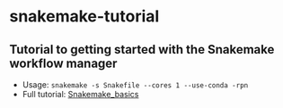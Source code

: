 # snakemake-tutorial
## Tutorial to getting started with the Snakemake workflow manager

- Usage: `snakemake -s Snakefile --cores 1 --use-conda -rpn`
- Full tutorial: [Snakemake_basics](https://snakemake.readthedocs.io/en/stable/tutorial/basics.html)
